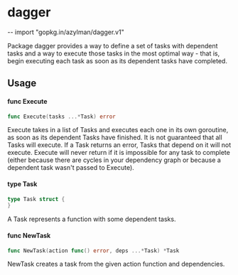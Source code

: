 # dagger
--
    import "gopkg.in/azylman/dagger.v1"

Package dagger provides a way to define a set of tasks with dependent tasks and
a way to execute those tasks in the most optimal way - that is, begin executing
each task as soon as its dependent tasks have completed.

## Usage

#### func  Execute

```go
func Execute(tasks ...*Task) error
```
Execute takes in a list of Tasks and executes each one in its own goroutine, as
soon as its dependent Tasks have finished. It is not guaranteed that all Tasks
will execute. If a Task returns an error, Tasks that depend on it will not
execute. Execute will never return if it is impossible for any task to complete
(either because there are cycles in your dependency graph or because a dependent
task wasn't passed to Execute).

#### type Task

```go
type Task struct {
}
```

A Task represents a function with some dependent tasks.

#### func  NewTask

```go
func NewTask(action func() error, deps ...*Task) *Task
```
NewTask creates a task from the given action function and dependencies.
